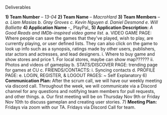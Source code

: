 Deliverables

**1)	Team Number** – _13-04_
**2)	Team Name** – _MacroHard_
**3)	Team Members** –
  _a.	Liam Masias
  b.	Gray Groves
  c.	Kevin Nguyen
  d.	Daniel Desmond
  e.	Will Balliette_
**4)	Application Name** -_ PlayPal_
**5)	Application Description:** _A Good Reads and IMDb-inspired video game list._
  a.	VIDEO GAME PAGE: Where people can save the games that they've played, wish to play, are currently playing, or user defined lists. They can also click on the game to look up info such 
      as a synopsis, ratings made by other users, publishers, star actors and actresses, and lead designers.
    i.	Where to buy game and show stores and price
      1.	For local stores, maybe can show map??????
    ii.	Photos and videos of gameplay
b.	STATS/DISCOVER PAGE: trending page for games at CU
c.	FRIENDS/CONTACTS: 
  i.	Syncing contacts
d.	PROFILE PAGE: 
  e.	LOGIN, REGISTER, & LOGOUT PAGES: ~ Self Explanatory
6)	**Communication Plan:** After the scrum call, we will have our weekly meeting via discord call. Throughout the week, we will communicate via a Discord channel for any questions and 
    notifying team members for pull requests, and other things. 
a. Our first meeting will be on Thursday Nov 9th or Friday Nov 10th to discuss gameplan and creating user stories.
7)	**Meeting Plan:** Fridays via zoom with our TA. Fridays via Discord Call for team.
